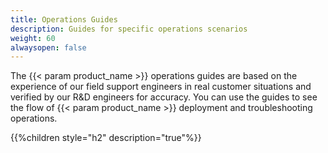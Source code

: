```yaml
---
title: Operations Guides
description: Guides for specific operations scenarios
weight: 60
alwaysopen: false
---
```

The {{< param product_name >}} operations guides are based on the experience of our field support engineers in real customer situations and verified by our R&D engineers for accuracy. You can use the guides to see the flow of {{< param product_name >}} deployment and troubleshooting operations.

{{%children style="h2" description="true"%}}
